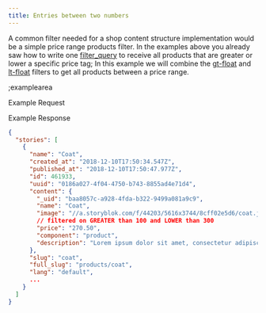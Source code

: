```yaml
---
title: Entries between two numbers
---
```


A common filter needed for a shop content structure implementation would be a simple price range products filter. In the examples above you already saw how to write one [filter_query](#filter-queries/overview) to receive all products that are greater or lower a specific price tag; In this example we will combine the [gt-float](#filter-queries/operation-gt-float) and [lt-float](#filter-queries/operation-lt-float) filters to get all products between a price range.

;examplearea

Example Request

<RequestExample url="https://api.storyblok.com/v2/cdn/stories/?token=ask9soUkv02QqbZgmZdeDAtt&filter_query[price][gt-float]=100.50&filter_query[price][lt-float]=300.50"></RequestExample>

Example Response

```json
{
  "stories": [
    {
      "name": "Coat",
      "created_at": "2018-12-10T17:50:34.547Z",
      "published_at": "2018-12-10T17:50:47.977Z",
      "id": 461933,
      "uuid": "0186a027-4f04-4750-b743-8855ad4e71d4",
      "content": {
        "_uid": "baa8057c-a928-4fda-b322-9499a081a9c9",
        "name": "Coat",
        "image": "//a.storyblok.com/f/44203/5616x3744/8cff02e5d6/coat.jpg",
        // filtered on GREATER than 100 and LOWER than 300
        "price": "270.50",
        "component": "product",
        "description": "Lorem ipsum dolor sit amet, consectetur adipiscing elit. In erat mauris, faucibus quis pharetra sit amet, pretium ac libero. Etiam vehicula eleifend bibendum."
      },
      "slug": "coat",
      "full_slug": "products/coat",
      "lang": "default",
      ...
    }
  ]
}
```
